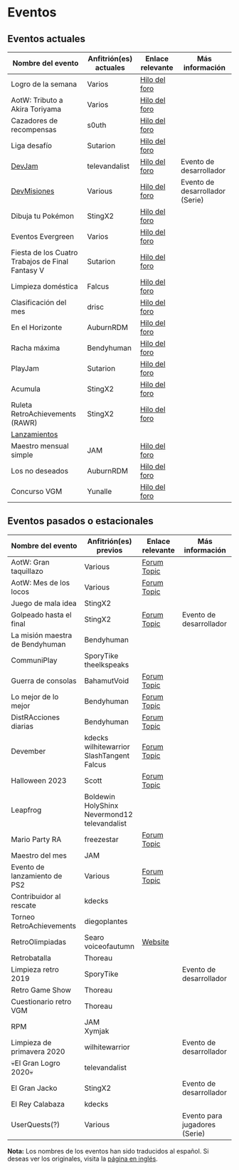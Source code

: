 # Eventos

## Eventos actuales

| Nombre del evento                                | Anfitrión(es) actuales | Enlace relevante                                                     | Más información                 |
|--------------------------------------------------|------------------------|----------------------------------------------------------------------|---------------------------------|
| Logro de la semana                               | Varios                 | [Hilo del foro](https://retroachievements.org/viewtopic.php?t=24926) |                                 |
| AotW: Tributo a Akira Toriyama                   | Varios                 | [Hilo del foro](https://retroachievements.org/viewtopic.php?t=26722) |                                 |
| Cazadores de recompensas                         | s0uth                  | [Hilo del foro](https://retroachievements.org/viewtopic.php?t=26501) |                                 |
| Liga desafío                                     | Sutarion               | [Hilo del foro](https://retroachievements.org/viewtopic.php?t=24927) |                                 |
| [DevJam](/developer-docs/devjam.html)            | televandalist          | [Hilo del foro](https://retroachievements.org/viewtopic.php?t=22368) | Evento de desarrollador         |
| [DevMisiones](/developer-docs/devquests.html)    | Various                | [Hilo del foro](https://retroachievements.org/viewtopic.php?t=13060) | Evento de desarrollador (Serie) |
| Dibuja tu Pokémon                                | StingX2                | [Hilo del foro](https://retroachievements.org/viewtopic.php?t=21011) |                                 |
| Eventos Evergreen                                | Varios                 | [Hilo del foro](https://retroachievements.org/viewtopic.php?t=25332) |                                 |
| Fiesta de los Cuatro Trabajos de Final Fantasy V | Sutarion               | [Hilo del foro](https://retroachievements.org/viewtopic.php?t=26862) |                                 |
| Limpieza doméstica                               | Falcus                 | [Hilo del foro](https://retroachievements.org/viewtopic.php?t=21939) |                                 |
| Clasificación del mes                            | drisc                  | [Hilo del foro](https://retroachievements.org/viewtopic.php?t=19693) |                                 |
| En el Horizonte                                  | AuburnRDM              | [Hilo del foro](https://retroachievements.org/viewtopic.php?t=25374) |                                 |
| Racha máxima                                     | Bendyhuman             | [Hilo del foro](https://retroachievements.org/viewtopic.php?t=12108) |                                 |
| PlayJam                                          | Sutarion               | [Hilo del foro](https://retroachievements.org/viewtopic.php?t=26319) |                                 |
| Acumula                                          | StingX2                | [Hilo del foro](https://retroachievements.org/viewtopic.php?t=24535) |                                 |
| Ruleta RetroAchievements (RAWR)                  | StingX2                | [Hilo del foro](https://retroachievements.org/viewtopic.php?t=25399) |                                 |
| [Lanzamientos](/developer-docs/rollouts.html)    |                        |                                                                      |                                 |
| Maestro mensual simple                           | JAM                    | [Hilo del foro](https://retroachievements.org/viewtopic.php?t=25995) |                                 |
| Los no deseados                                  | AuburnRDM              | [Hilo del foro](https://retroachievements.org/viewtopic.php?t=14787) |                                 |
| Concurso VGM                                     | Yunalle                | [Hilo del foro](https://retroachievements.org/viewtopic.php?t=26700) |                                 |

## Eventos pasados o estacionales

| Nombre del evento               | Anfitrión(es) previos                                 | Enlace relevante                                                   | Más información               |
|---------------------------------|-------------------------------------------------------|--------------------------------------------------------------------|-------------------------------|
| AotW: Gran taquillazo           | Various                                               | [Forum Topic](https://retroachievements.org/viewtopic.php?t=22847) |                               |
| AotW: Mes de los locos          | Various                                               | [Forum Topic](https://retroachievements.org/viewtopic.php?t=21062) |                               |
| Juego de mala idea              | StingX2                                               |                                                                    |                               |
| Golpeado hasta el final         | StingX2                                               | [Forum Topic](https://retroachievements.org/viewtopic.php?t=23062) | Evento de desarrollador       |
| La misión maestra de Bendyhuman | Bendyhuman                                            |                                                                    |                               |
| CommuniPlay                     | SporyTike<br>theelkspeaks                             |                                                                    |                               |
| Guerra de consolas              | BahamutVoid                                           | [Forum Topic](https://retroachievements.org/viewtopic.php?t=20706) |                               |
| Lo mejor de lo mejor            | Bendyhuman                                            | [Forum Topic](https://retroachievements.org/viewtopic.php?t=20940) |                               |
| DistRAcciones diarias           | Bendyhuman                                            | [Forum Topic](https://retroachievements.org/viewtopic.php?t=19253) |                               |
| Devember                        | kdecks<br>wilhitewarrior<br>SlashTangent<br>Falcus    | [Forum Topic](https://retroachievements.org/viewtopic.php?t=24475) |                               |
| Halloween 2023                  | Scott                                                 | [Forum Topic](https://retroachievements.org/viewtopic.php?t=24016) |                               |
| Leapfrog                        | Boldewin<br>HolyShinx<br>Nevermond12<br>televandalist |                                                                    |                               |
| Mario Party RA                  | freezestar                                            | [Forum Topic](https://retroachievements.org/viewtopic.php?t=22460) |                               |
| Maestro del mes                 | JAM                                                   |                                                                    |                               |
| Evento de lanzamiento de PS2    | Various                                               | [Forum Topic](https://retroachievements.org/viewtopic.php?t=18243) |                               |
| Contribuidor al rescate         | kdecks                                                |                                                                    |                               |
| Torneo RetroAchievements        | diegoplantes                                          |                                                                    |                               |
| RetroOlimpiadas                 | Searo<br>voiceofautumn                                | [Website](https://retroolympics.com/)                              |                               |
| Retrobatalla                    | Thoreau                                               |                                                                    |                               |
| Limpieza retro 2019             | SporyTike                                             |                                                                    | Evento de desarrollador       |
| Retro Game Show                 | Thoreau                                               |                                                                    |                               |
| Cuestionario retro VGM          | Thoreau                                               |                                                                    |                               |
| RPM                             | JAM<br>Xymjak                                         |                                                                    |                               |
| Limpieza de primavera 2020      | wilhitewarrior                                        |                                                                    | Evento de desarrollador       |
| 💀El Gran Logro 2020💀          | televandalist                                         |                                                                    |                               |
| El Gran Jacko                   | StingX2                                               |                                                                    | Evento de desarrollador       |
| El Rey Calabaza                 | kdecks                                                |                                                                    |                               |
| UserQuests(?)                   | Various                                               |                                                                    | Evento para jugadores (Serie) |

**Nota:** Los nombres de los eventos han sido traducidos al español. Si deseas ver los originales, visita la [página en inglés](/general/events).

